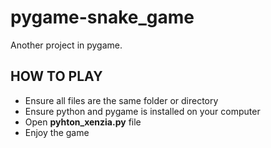 # pygame-snake_game
Another project in pygame.

## HOW TO PLAY
- Ensure all files are the same folder or directory
- Ensure python and pygame is installed on your computer
- Open **pyhton_xenzia.py** file
- Enjoy the game
